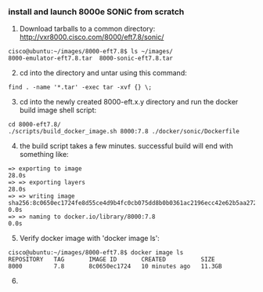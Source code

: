 ### install and launch 8000e SONiC from scratch

1. Download tarballs to a common directory: http://vxr8000.cisco.com/8000/eft7.8/sonic/
```
cisco@ubuntu:~/images/8000-eft7.8$ ls ~/images/
8000-emulator-eft7.8.tar  8000-sonic-eft7.8.tar
```

2. cd into the directory and untar using this command:
```
find . -name '*.tar' -exec tar -xvf {} \;
```

3. cd into the newly created 8000-eft.x.y directory and run the docker build image shell script:
```
cd 8000-eft7.8/
./scripts/build_docker_image.sh 8000:7.8 ./docker/sonic/Dockerfile 
```

4. the build script takes a few minutes. successful build will end with something like:
```
=> exporting to image                                                                                           28.0s
=> => exporting layers                                                                                          28.0s
=> => writing image sha256:8c0650ec1724fe8d55ce4d9b4fc0cb075dd8b0b0361ac2196ecc42e62b5aa272                      0.0s
=> => naming to docker.io/library/8000:7.8                                                                       0.0s
```

5. Verify docker image with 'docker image ls':
```
cisco@ubuntu:~/images/8000-eft7.8$ docker image ls
REPOSITORY   TAG       IMAGE ID       CREATED          SIZE
8000         7.8       8c0650ec1724   10 minutes ago   11.3GB
```

6. 
   